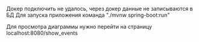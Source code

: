 Докер подключить не удалось, через докер данные не записываются в БД
Для запуска приложения команда "./mvnw spring-boot:run"

Для просмотра диаграммы нужно перейти на страницу localhost:8080/show_events